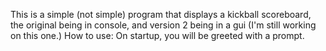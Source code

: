 This is a simple (not simple) program that displays a kickball scoreboard, the original being in console, and version 2 being in a gui (I'm still working on this one.)
How to use:
On startup, you will be greeted with a prompt.
